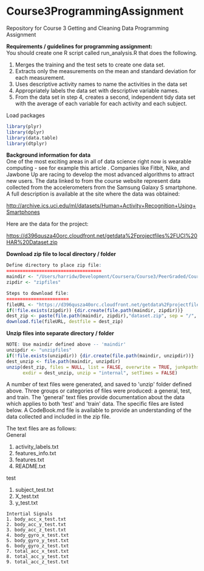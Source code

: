 # Course3ProgrammingAssignment
Repository for Course 3 Getting and Cleaning Data Programming Assignment

**Requirements / guidelines for programming assignment:**  
You should create one R script called run_analysis.R that does the following. 
1.	Merges the training and the test sets to create one data set.
2.	Extracts only the measurements on the mean and standard deviation for each measurement. 
3.	Uses descriptive activity names to name the activities in the data set
4.	Appropriately labels the data set with descriptive variable names. 
5.	From the data set in step 4, creates a second, independent tidy data set with the average of each variable
for each activity and each subject.

Load packages
````r
library(plyr)
library(dplyr)
library(data.table)
library(dtplyr)
````

**Background information for data**   
One of the most exciting areas in all of data science right now is wearable computing - see for example this article . Companies like Fitbit, Nike, and Jawbone Up are racing to develop the most advanced algorithms to attract new users. The data linked to from the course website represent data collected from the accelerometers from the Samsung Galaxy S smartphone. A full description is available at the site where the data was obtained:  

http://archive.ics.uci.edu/ml/datasets/Human+Activity+Recognition+Using+Smartphones  

Here are the data for the project:  

https://d396qusza40orc.cloudfront.net/getdata%2Fprojectfiles%2FUCI%20HAR%20Dataset.zip  


**Download zip file to local directory / folder**  
````r
Define directory to place zip file:  
===================================
maindir <- "/Users/harridw/Development/Coursera/Course3/PeerGraded/Course3ProgrammingAssignment"  
zipdir <- "zipfiles"  

Steps to download file:  
=======================
fileURL <- "https://d396qusza40orc.cloudfront.net/getdata%2Fprojectfiles%2FUCI%20HAR%20Dataset.zip"  
if(!file.exists(zipdir)) {dir.create(file.path(maindir, zipdir))}  
dest_zip <- paste(file.path(maindir, zipdir),"dataset.zip", sep = "/", collapse = NULL)  
download.file(fileURL, destfile = dest_zip)  
````

**Unzip files into separate directory / folder**  
````r
NOTE: Use maindir defined above -- 'maindir'  
unzipdir <- "unzipfiles"  
if(!file.exists(unzipdir)) {dir.create(file.path(maindir, unzipdir))}  
dest_unzip <- file.path(maindir, unzipdir)  
unzip(dest_zip, files = NULL, list = FALSE, overwrite = TRUE, junkpaths = FALSE,  
      exdir = dest_unzip, unzip = "internal", setTimes = FALSE)  
````

A number of text files were generated, and saved to 'unzip' folder defined above.  Three groups or categories of files were produced: a general, test, and train.  The 'general' text files provide documentation about the data which applies to both 'test' and 'train' data.  The specific files are listed below.  A CodeBook.md file is available to provide an understanding of the data collected and included in the zip file.  

The text files are as follows:  
General  
1. activity_labels.txt  
2. features_info.txt  
3. features.txt  
4. README.txt  

test  
1. subject_test.txt 
2. X_test.txt  
3. y_test.txt  
```
Intertial Signals  
1. body_acc_x_test.txt  
2. body_acc_y_test.txt  
3. body_acc_z_test.txt  
4. body_gyro_x_test.txt  
5. body_gyro_y_test.txt
6. body_gyro_z_test.txt  
7. total_acc_x_test.txt  
8. total_acc_y_test.txt  
9. total_acc_z_test.txt  









